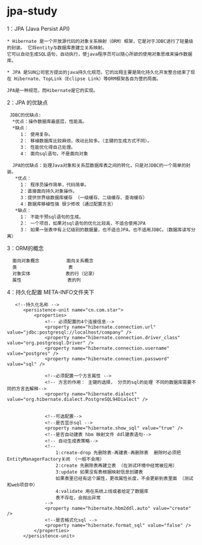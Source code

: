 # jpa-study

1：JPA (Java Persist API)

    * Hibernate 是一个开放源代码的对象关系映射（ORM）框架，它是对于JDBC进行了轻量级的封装。 它将entity与数据库表建立关系映射。
    它可以自动生成SQL语句，自动执行，使java程序员可以随心所欲的使用对象思维来操作数据库。
    
    * JPA 是SUN公司官方提出的java持久化规范，它的出翔主要是简化持久化开发整合结束了现在 Hibernate、TopLink（Eclipse Link）等ORM框架各自为营的局面。
    
    JPA是一种规范，而Hibernate是它的实现。
        
2：JPA 的优缺点
     
     JDBC的优缺点:
      *优点：操作数据库最底层，性能高。
      *缺点：
         1： 使用复杂。
         2： 移植数据库比较麻烦，改动比较多。（主键的生成方式不同）。
         3： 性能优化得自己处理。
         4： 面向sql语句，不是面向对象
         
      JPA的优缺点：处理Java对象和关系层数据库表之间的转化，只是对JDBC的一个简单的封装。
       *优点： 
         1： 程序员操作简单，代码简单。
         2：直接面向持久对象操作。
         3：提供世界级数据库缓存 （一级缓存、二级缓存、查询缓存）
         4：数据库移植性强 很少修改（通过配置方言）
       *缺点：
         1： 不能干预sql语句的生成。
         2： 一个项目，如果对sql语句的优化比较高，不适合使用JPA
         3： 如果一张表中有上亿级别的数据量，也不适合JPA，也不适用JDBC。（数据库读写分离）

3：ORM的概念

      面向对象概念          面向关系概念
      类                   表
      对象实体             表的行（记录）
      属性                 表的列
      
4：持久化配置 META-INFO文件夹下
    
       <!--持久化名称 -->
          <persistence-unit name="cn.com.star">
              <properties>
                  <!-- 必须配置的4个连接信息-->
                  <property name="hibernate.connection.url" value="jdbc:postgresql://localhost/company" />
                  <property name="hibernate.connection.driver_class" value="org.postgresql.Driver" />
                  <property name="hibernate.connection.username" value="postgres" />
                  <property name="hibernate.connection.password" value="sql" />
      
                  <!--必须配置一个方言属性 -->
                  <!-- 方言的作用： 主键的选择， 分页的sql的处理 不同的数据库需要不同的方言去解释-->
                  <property name="hibernate.dialect" value="org.hibernate.dialect.PostgreSQL94Dialect" />
      
      
                  <!--可选配置-->
                  <!--是否显示sql -->
                  <property name="hibernate.show_sql" value="true" />
                  <!--是否自动建表 hbm 映射文件 ddl建表语句-->
                  <!-- 自动生成表策略-->
                  <!--
                      1:create-drop 先删除表-再建表-再删除表  删除时必须把EntityManagerFactory关闭 （一般不会用）
                      2:create 先删除表再建立表 （在测试环境中经常被应用）
                      3:update 如果没有表根据映射信息创建表
                      如果表里已经有这个属性，更改属性长度，不会更新到表里面 （测试和web项目中）
                      4:validate 用在系统上线或者给定了数据库
                      表不存在，会抛出异常
                  -->
                  <property name="hibernate.hbm2ddl.auto" value="create" />
                  <!--是否格式化sql -->
                  <property name="hibernate.format_sql" value="false" />
              </properties>
          </persistence-unit>